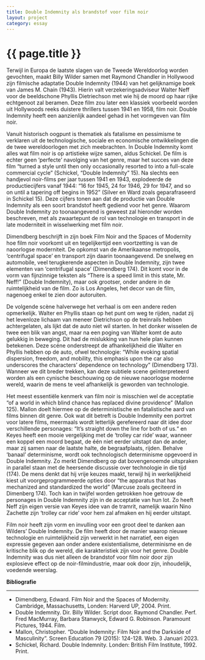 ```yaml
---
title: Double Indemnity als brandstof voor film noir
layout: project
category: essay
---
```


# {{ page.title }}


Terwijl in Europa de laatste slagen van de Tweede Wereldoorlog worden gevochten, maakt Billy Wilder samen met Raymond Chandler in Hollywood zijn filmische adaptatie Double Indemnity (1944) van het gelijknamige boek van James M. Chain (1943). Hierin valt verzekeringsadviseur Walter Neff voor de beeldschone Phyllis Dietriechson met wie hij de moord op haar rijke echtgenoot zal beramen. Deze film zou later een klassiek voorbeeld worden uit Hollywoods reeks duistere thrillers tussen 1941 en 1958, film noir. Double Indemnity heeft een aanzienlijk aandeel gehad in het vormgeven van film noir.

Vanuit historisch oogpunt is thematiek als fatalisme en pessimisme te verklaren uit de technologische, sociale en economische ontwikkelingen die de twee wereldoorlogen met zich meebrachten. In Double Indemnity komt alles wat film noir is op artistieke wijze samen, aldus Schickel. De film is echter geen ‘perfecte’ navolging van het genre, maar het succes van deze film “turned a style until then only occasionally resorted to into a full-scale commercial cycle” (Schickel, “Double Indemnity” 15). Na slechts een handjevol noir-films per jaar tussen 1941 en 1943, explodeerde de productiecijfers vanaf 1944: “16 for 1945, 24 for 1946, 29 for 1947, and so on until a tapering off begins in 1952” (Silver en Ward zoals geparafraseerd in Schickel 15). Deze cijfers tonen aan dat de productie van Double Indemnity als een soort brandstof heeft gediend voor het genre. Waarom Double Indemnity zo toonaangevend is geweest zal hieronder worden beschreven, met als zwaartepunt de rol van technologie en transport in de late moderniteit in wisselwerking met film noir. 

Dimendberg beschrijft in zijn boek Film Noir and the Spaces of Modernity hoe film noir voorkomt uit en tegelijkertijd een voortzetting is van de naoorlogse moderniteit. De opkomst van de Amerikaanse metropolis, ‘centrifugal space’ en transport zijn daarin toonaangevend. De snelweg en automobile, veel terugkerende aspecten in Double Indemnity, zijn twee elementen van ‘centrifugal space’ (Dimendberg 174). Dit komt voor in de vorm van fijnzinnige teksten als “There is a speed limit in this state, Mr. Neff!” (Double Indemnity), maar ook grootser, onder andere in de ruimtelijkheid van de film. Zo is Los Angeles, het decor van de film, nagenoeg enkel te zien door autoruiten.

De volgende scène halverwege het verhaal is om een andere reden opmerkelijk. Walter en Phyllis staan op het punt om weg te rijden, nadat zij het levenloze lichaam van meneer Dietrichson op de treinrails hebben achtergelaten, als lijkt dat de auto niet wil starten. In het donker wisselen de twee een blik van angst, maar na een poging van Walter komt de auto gelukkig in beweging. Dit had de mislukking van hun hele plan kunnen betekenen. Deze scéne onderstreept de afhankelijkheid die Walter en Phyllis hebben op de auto, ofwel technologie: “While evoking spatial dispersion, freedom, and mobility, this emphasis upon the car also underscores the characters’ dependence on technology” (Dimendberg 173). Wanneer we dit breder trekken, kan deze subtiele scene geïnterpreteerd worden als een cynische beschouwing op de nieuwe naoorlogse moderne wereld, waarin de mens te veel afhankelijk is geworden van technologie. 

Het meest essentiële kenmerk van film noir is misschien wel de acceptatie “of a world in which blind chance has replaced divine providence” (Mallon 125). Mallon doelt hiermee op de deterministische en fatalistische aard van films binnen dit genre. Ook wat dit betreft is Double Indemnity een portret voor latere films, meermaals wordt letterlijk gerefereerd naar dit idee door verschillende personages: “It’s straight down the line for both of us.“ en Keyes heeft een mooie vergelijking met de ‘trolley car ride’ waar, wanneer een koppel een moord begaat, de één niet eerder uitstapt dan de ander, maar zij samen naar de laatste halte, de begraafplaats, rijden. Behalve ‘banaal’ determinisme, wordt ook technologisch determinisme opgevoerd in Double Indemnity. Zo merkt Dimendberg op dat bovengenoemde uitspraken in parallel staan met de heersende discussie over technologie in die tijd (174). De mens denkt dat hij vrije keuzes maakt, terwijl hij in werkelijkheid kiest uit voorgeprogrammeerde opties door “the apparatus that has mechanized and standardized the world” (Marcuse zoals geciteerd in Dimenberg 174). Toch kan in twijfel worden getrokken hoe getrouw de personages in Double Indemnity zijn in de acceptatie van hun lot. Zo heeft Neff zijn eigen versie van Keyes idee van de tramrit, namelijk waarin Nino Zachette zijn ‘trolley car ride’ voor hem zal afmaken en hij eerder uitstapt. 

Film noir heeft zijn vorm en invulling voor een groot deel te danken aan Wilders’ Double Indemnity. De film heeft door de manier waarop nieuwe technologie en ruimtelijkheid zijn verwerkt in het narratief, een eigen expressie gegeven aan onder andere existentialisme, determinisme en de kritische blik op de wereld, die karakteristiek zijn voor het genre. Double Indemnity was dus niet alleen de brandstof voor film noir door zijn explosieve effect op de noir-filmindustrie, maar ook door zijn, inhoudelijk, voedende weerslag. 

**Bibliografie**

---

- Dimendberg, Edward. Film Noir and the Spaces of Modernity. Cambridge, Massachusetts, Londen: Harverd UP, 2004. Print.  
- Double Indemnity. Dir. Billy Wilder. Script door. Raymond Chandler. Perf. Fred MacMurray, Barbara Stanwyck, Edward G. Robinson. Paramount Pictures, 1944. Film.
- Mallon, Christopher. “Double Indemnity: Film Noir and the Darkside of Masculinity”. Screen Education 79 (2015): 124-128. Web. 3 Januari 2023.
- Schickel, Richard. Double Indemnity. Londen: British Film Institute, 1992. Print.